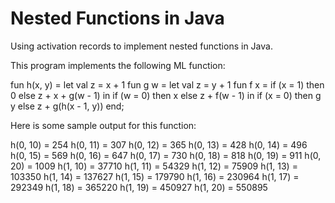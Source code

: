 # Nested Functions in Java
Using activation records to implement nested functions in Java.

This program implements the following ML function:

fun h(x, y) =
  let
    val z = x + 1
    fun g w =
      let
        val z = y + 1
        fun f x =
          if (x = 1) then 0
          else z + x + g(w - 1)
      in
        if (w = 0) then x
        else z + f(w - 1)
  in
    if (x = 0) then g y
    else z + g(h(x - 1, y))
  end;

Here is some sample output for this function:

h(0, 10) = 254
h(0, 11) = 307
h(0, 12) = 365
h(0, 13) = 428
h(0, 14) = 496
h(0, 15) = 569
h(0, 16) = 647
h(0, 17) = 730
h(0, 18) = 818
h(0, 19) = 911
h(0, 20) = 1009
h(1, 10) = 37710
h(1, 11) = 54329
h(1, 12) = 75909
h(1, 13) = 103350
h(1, 14) = 137627
h(1, 15) = 179790
h(1, 16) = 230964
h(1, 17) = 292349
h(1, 18) = 365220
h(1, 19) = 450927
h(1, 20) = 550895

